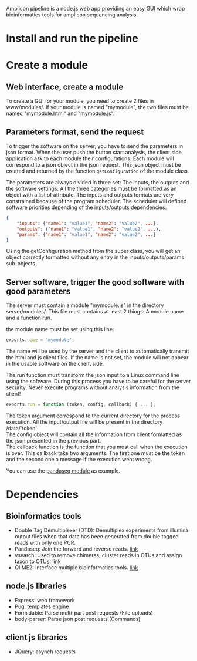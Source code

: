 
Amplicon pipeline is a node.js web app providing an easy GUI which wrap bioinformatics tools for amplicon sequencing analysis.

# Install and run the pipeline

# Create a module

## Web interface, create a module

To create a GUI for your module, you need to create 2 files in www/modules/.
If your module is named "mymodule", the two files must be named "mymodule.html" and "mymodule.js".

## Parameters format, send the request

To trigger the software on the server, you have to send the parameters in json format.
When the user push the button start analysis, the client side application ask to each module their configurations. Each module will correspond to a json object in the json request. This json object must be created and returned by the function `getConfiguration` of the module class.  
  
The parameters are always divided in three set: The inputs, the outputs and the software settings.
All the three categories must be formatted as an object with a list of attribute.
The inputs and outputs formats are very constrained because of the program scheduler.
The scheduler will defined software priorities depending of the inputs/outputs dependencies.
```json
{
	"inputs": {"name1": "value1", "name2": "value2", ...},
	"outputs": {"name1": "value1", "name2": "value2", ...},
	"params": {"name1": "value1", "name2": "value2", ...}
}
```

Using the getConfiguration method from the super class, you will get an object correctly formatted without any entry in the inputs/outputs/params sub-objects.  

## Server software, trigger the good software with good parameters

The server must contain a module "mymodule.js" in the directory server/modules/.
This file must contains at least 2 things: A module name and a function run.

the module name must be set using this line:

```javascript
exports.name = 'mymodule';
```
The name will be used by the server and the client to automatically transmit the html and js client files.
If the name is not set, the module will not appear in the usable software on the client side.

The run function must transform the json input to a Linux command line using the software.
During this process you have to be careful for the server security.
Never execute programs without analysis information from the client!

```javascript
exports.run = function (token, config, callback) { ... };
```
The token argument correspond to the current directory for the process execution.
All the input/output file will be present in the directory /data/'token'  
The config object will contain all the information from client formatted as the json presented in the previous part.  
The callback function is the function that you must call when the execution is over.
This callback take two arguments.
The first one must be the token and the second one a message if the execution went wrong.

You can use the [pandaseq module](https://github.com/yoann-dufresne/amplicon_pipeline/blob/master/server/modules/pandaseq.js) as example.

# Dependencies

## Bioinformatics tools

* Double Tag Demultiplexer (DTD): Demultiplex experiments from illumina output files when that data has been generated from double tagged reads with only one PCR.
* Pandaseq: Join the forward and reverse reads. [link](https://github.com/neufeld/pandaseq)
* vsearch: Used to remove chimeras, cluster reads in OTUs and assign taxon to OTUs. [link](https://github.com/torognes/vsearch)
* QIIME2: Interface multiple bioinformatics tools. [link](https://qiime2.org/)

## node.js libraries

* Express: web framework
* Pug: templates engine
* Formidable: Parse multi-part post requests (File uploads)
* body-parser: Parse json post requests (Commands)

## client js libraries

* JQuery: asynch requests
